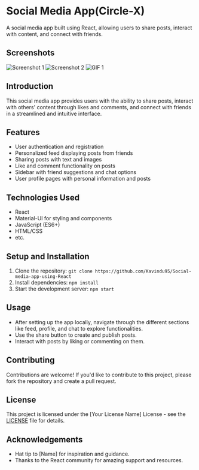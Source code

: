 # Social Media App(Circle-X)

A social media app built using React, allowing users to share posts, interact with content, and connect with friends.

## Screenshots

![Screenshot 1](path/to/screenshot1.png)
![Screenshot 2](path/to/screenshot2.png)
![GIF 1](path/to/gif1.gif)

## Introduction

This social media app provides users with the ability to share posts, interact with others' content through likes and comments, and connect with friends in a streamlined and intuitive interface.

## Features

- User authentication and registration
- Personalized feed displaying posts from friends
- Sharing posts with text and images
- Like and comment functionality on posts
- Sidebar with friend suggestions and chat options
- User profile pages with personal information and posts

## Technologies Used

- React
- Material-UI for styling and components
- JavaScript (ES6+)
- HTML/CSS
- etc.

## Setup and Installation

1. Clone the repository: `git clone https://github.com/Kavindu95/Social-media-app-using-React`
2. Install dependencies: `npm install`
3. Start the development server: `npm start`

## Usage

- After setting up the app locally, navigate through the different sections like feed, profile, and chat to explore functionalities.
- Use the share button to create and publish posts.
- Interact with posts by liking or commenting on them.

## Contributing

Contributions are welcome! If you'd like to contribute to this project, please fork the repository and create a pull request.

## License

This project is licensed under the [Your License Name] License - see the [LICENSE](LICENSE) file for details.

## Acknowledgements

- Hat tip to [Name] for inspiration and guidance.
- Thanks to the React community for amazing support and resources.

